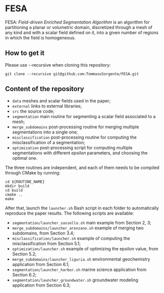 # FESA

FESA: _Field-driven Enriched Segmentation Algorithm_ is an algorithm for partitioning a planar or volumetric domain, discretized through a mesh of any kind and with a scalar field defined on it, into a given number of regions in which the field is homogeneous.

## How to get it 

Please use --recursive when cloning this repository:

```
git clone --recursive git@github.com:TommasoSorgente/FESA.git
```

## Content of the repository

 - `data` meshes and scalar fields used in the paper;
 - `external` links to external libraries;
 - `src` the source code;
 - `segmentation` main routine for segmenting a scalar field associated to a mesh;
 - `merge_subdomains` post-processing routine for merging multiple segmentations into a single one;
 - `misclassification` post-processing routine for computing the misclassification of a segmentation;
 - `optimization` post-processing script for computing multiple segmentations with different _epsilon_ parameters, and choosing the optimal one.

The three routines are independent, and each of them needs to be compiled through CMake by running:
```
cd ${ROUTINE_NAME}
mkdir build
cd build
cmake ..
make
```
After that, launch the `launcher.sh` Bash script in each folder to automatically reproduce the paper results.
The following scripts are available:

 - `segmentation/launcher_sassello.sh` main example from Section 2, 3;
 - `merge_subdomains/launcher_arenzano.sh` example of merging two subdomains, from Section 3.4;
 - `misclassification/launcher.sh` example of computing the misclassification from Section 5.1;
 - `optimization/launcher.sh` example of optimizing the epsilon value, from Section 5.2;
 - `merge_subdomains/launcher_liguria.sh` environmental geochemistry application from Section 6.1;
 - `segmentation/launcher_harbor.sh` marine science application from Section 6.2;
 - `segmentation/launcher_groundwater.sh` groundwater modeling application from Section 6.3;


